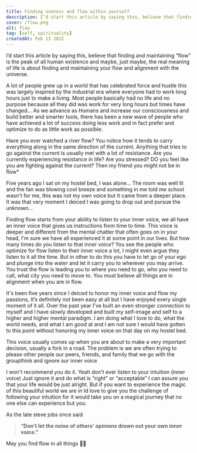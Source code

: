```yaml
---
title: Finding oneness and flow within yourself
description: I’d start this article by saying this, believe that finding and maintaining “flow” is the peak of all human existence and maybe, just maybe, the real meaning of life is about finding and maintaining your flow and alignment with the universe.
cover: /flow.png
alt: flow
tag: [self, spirituality]
createdAt: Feb 23 2022
---
```


I’d start this article by saying this, believe that finding and maintaining “flow” is the peak of all human existence and maybe, just maybe, the real meaning of life is about finding and maintaining your flow and alignment with the universe.  

A lot of people grew up in a world that has celebrated force and hustle this was largely inspired by the industrial era where everyone had to work long hours just to make a living. Most people basically had no life and no purpose because all they did was work for very long hours but times have changed... As we advance as Humans and increase our consciousness and build better and smarter tools,  there has been a new wave of people who have achieved a lot of success doing less work and in fact prefer and optimize to do as little work as possible. 

Have you ever watched a river flow? You notice how it tends to carry everything along in the same direction of the current. Anything that tries to go against the current is usually met with a lot of resistance. Are you currently experiencing resistance in life? Are you stressed? DO you feel like you are fighting against the current? Then my friend you might not be in flow*

Five years ago I sat on my hostel bed, I was alone... The room was well lit and the fan was blowing cool breeze and something in me told me school wasn't for me, this was not my own voice but It came from a deeper place. It was that very moment I deiced I was going to drop out and pursue the unknown...

Finding flow starts from your ability to listen to your inner voice, we all have an inner voice that gives us instructions from time to time. This voice is deeper and different from the mental chatter that often goes on in your head,  I'm sure we have all experienced it at some point in our lives. But how many times do you listen to that inner voice? You see the people who optimize for flow listen to their inner voice a lot, I might even argue they listen to it all the time. But in other to do this you have to let go of your ego and plunge into the water and let it carry you to wherever you may arrive. You trust the flow is leading you to where you need to go, who you need to call, what city you need to move to. You must believe all things are in alignment when you are in flow. 

It's been five years since I deiced to honor my inner voice and flow my passions, It’s definitely not been easy at all but I have enjoyed every single moment of it all. Over the past year I've built an even stronger connection to myself and I have slowly developed and built my self-image and self to a higher and higher mental paradigm. I am doing what I love to do, what the world needs, and what I am good at and I am not sure I would have gotten to this point without honoring my inner voice on that day on my hostel bed.

This voice usually comes up when you are about to make a very important decision, usually a fork in a road. The problem is we are often trying to please other people our peers, friends, and family that we go with the groupthink and ignore our inner voice 

I won't recommend you do it. Yeah don't ever listen to your intuition (inner voice) Just ignore it and do what is “right” or “acceptable” I can assure you that your life would be just alright. But if you want to experience the magic of this beautiful world we are in Id love to give you the challenge of following your intuition for it would take you on a magical journey that no one else can experience but you. 

As the late steve jobs once said

> **“Don’t let the noise of others’ opinions drown out your own inner voice."**
> 

May you find flow in all things 🌊✨